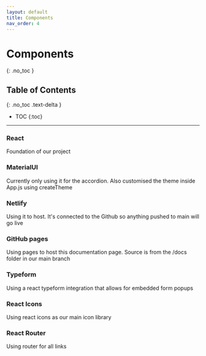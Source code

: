 ```yaml
---
layout: default
title: Components
nav_order: 4
---
```


# Components
{: .no_toc }

## Table of Contents
{: .no_toc .text-delta }

- TOC
{:toc}

---

### React

Foundation of our project

### MaterialUI

Currently only using it for the accordion. Also customised the theme inside App.js using createTheme

### Netlify

Using it to host. It's connected to the Github so anything pushed to main will go live

### GitHub pages

Using pages to host this documentation page. Source is from the /docs folder in our main branch

### Typeform

Using a react typeform integration that allows for embedded form popups

### React Icons

Using react icons as our main icon library

### React Router

Using router for all links